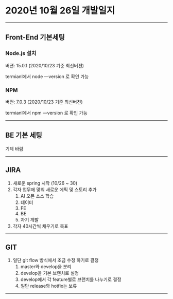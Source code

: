 # 2020년 10월 26일 개발일지

--------

## Front-End 기본세팅

### Node.js 설치

버젼: 15.0.1 (2020/10/23 기준 최신버젼)

termianl에서 node —version 로 확인 가능

### NPM

버전: 7.0.3 (2020/10/23 기준 최신버젼)

termianl에서 npm —version 로 확인 가능

-------

## BE 기본 세팅

기제 바람



-------

## JIRA

1. 새로운 spring 시작 (10/26 ~ 30)
2. 각자 업무에 맞춰 새로운 에픽 및 스토리 추가
   1. AI 오픈 소스 학습
   2. 데이터
   3. FE
   4. BE
   5. 자기 계발
3. 각자 40시간씩 채우기로 목표

-------

## GIT

1. 일단 git flow 방식에서 조금 수정 하기로 결정
   1. master와 develop을 분리
   2. develop을 기본 브랜치로 설정
   3. develop에서 각 feature별로 브랜치를 나누기로 결정
   4. 일단 release와 hotfix는 보류

------

